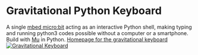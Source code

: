 # Gravitational Python Keyboard
A single [mbed micro:bit](https://www.mbed.com/microbit) acting as an interactive Python shell, making typing and running python3 codes possible without a computer or a smartphone.
Build with [Mu](http://codewith.mu/) in Python.
[Homepage for the gravitational keyboard](https://devpost.com/software/py3_idle_in_microbit "Gravitational Keyboard")
[![Gravitational Keyboard](https://img.youtube.com/vi/kBGhWRW39Zo/0.jpg)](https://www.youtube.com/watch?v=kBGhWRW39Zo)